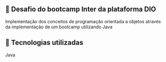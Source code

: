 ## :memo: Desafio do bootcamp Inter da plataforma DIO

 Implementação dos conceitos de programação orientada a objetos através da implementação de um bootcamp utilizando Java
 
 ## :wrench: Tecnologias utilizadas
 
 Java


